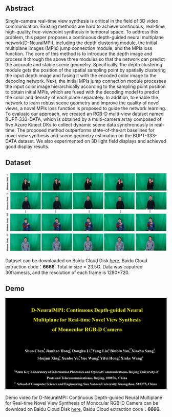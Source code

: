 ## Abstract

Single-camera real-time view synthesis is critical in the field of 3D video communication. Existing methods are hard to achieve continuous, real-time, high-quality free-viewpoint synthesis in temporal space. To address this problem, this paper proposes a continuous depth-guided neural multiplane network(D-NeuralMPI), including the depth clustering module, the initial multiplane images (MPIs) jump connection module, and the MPIs loss function. The core of this method is to introduce the depth image and process it through the above three modules so that the network can predict the accurate and stable scene geometry. Specifically, the depth clustering module gets the position of the spatial sampling point by spatially clustering the input depth image and fusing it with the encoded color image to the decoding network. Next, the initial MPIs jump connection module processes the input color image hierarchically according to the sampling point position to obtain initial MPIs, which are fused with the decoding model to predict the color and density of each plane separately. In addition, to enable the network to learn robust scene geometry and improve the quality of novel views, a novel MPIs loss function is proposed to guide the network learning. To evaluate our approach, we created an RGB-D multi-view dataset named BUPT-333-DATA, which is obtained by a multi-camera array composed of five Azure Kinect DKs to collect dynamic scene data synchronously in real-time. The proposed method outperforms state-of-the-art baselines for novel view synthesis and scene geometry estimation on the BUPT-333-DATA dataset. We also experimented on 3D light field displays and achieved good display results.

## Dataset

![Image](Udataset.jpg)

Dataset can be downloaded on Baidu Cloud Disk [here](https://pan.baidu.com/s/1ZPL2C_LJlbLL0Uf5H1A8ew),  Baidu Cloud extraction code：**6666**. Total in size = 23.5G. Data was caputred 30frames/s, and the resolution of each frame is 1280*720. 

## Demo

![Image](Logo1.PNG)

Demo video for D-NeuralMPI: Continuous Depth-guided Neural Multiplane for Real-time Novel View Synthesis of Monocular RGB-D Camera can be download on Baidu Cloud Disk [here](https://pan.baidu.com/s/14yprvWJlQh4Nf2tJyz4kvA), Baidu Cloud extraction code：**6666**.


